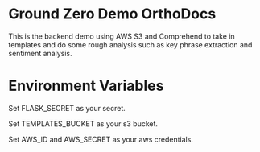 # Ground Zero Demo OrthoDocs

This is the backend demo using AWS S3 and Comprehend to take in templates and do some rough analysis such as key phrase extraction and sentiment analysis.

# Environment Variables

Set FLASK_SECRET as your secret.

Set TEMPLATES_BUCKET as your s3 bucket.

Set AWS_ID and AWS_SECRET as your aws credentials.
